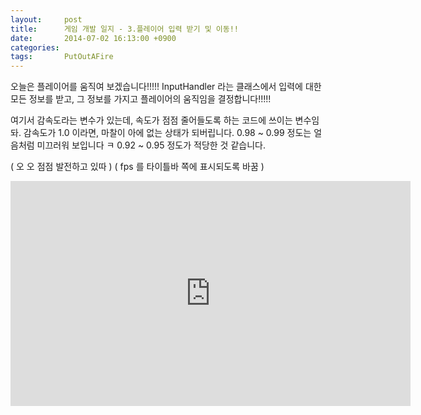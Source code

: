 ```yaml
---
layout:     post
title:      게임 개발 일지 - 3.플레이어 입력 받기 및 이동!!
date:       2014-07-02 16:13:00 +0900
categories: 
tags:       PutOutAFire
---
```


오늘은 플레이어를 움직여 보겠습니다!!!!!
InputHandler 라는 클래스에서 입력에 대한 모든 정보를 받고, 그 정보를 가지고 플레이어의 움직임을 결정합니다!!!!!

여기서 감속도라는 변수가 있는데, 속도가 점점 줄어들도록 하는 코드에 쓰이는 변수임돠.
감속도가 1.0 이라면, 마찰이 아에 없는 상태가 되버립니다.
0.98 ~ 0.99 정도는 얼음처럼 미끄러워 보입니다 ㅋ
0.92 ~ 0.95 정도가 적당한 것 같습니다.

( 오 오 점점 발전하고 있따 )
( fps 를 타이틀바 쪽에 표시되도록 바꿈 )

<center><iframe title="게임 개발 일지 - 3.플레이어 입력 받기 및 이동!!" width="640" height="360" src="https://kakaotv.daum.net/embed/player/cliplink/59951256?service=daum_tistory" allowfullscreen frameborder="0" scrolling="no"></iframe></center>
